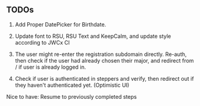 ## TODOs

1.  Add Proper DatePicker for Birthdate.

2.  Update font to RSU, RSU Text and KeepCalm, and update style according to JWCx CI

3.  The user might re-enter the registration subdomain directly. Re-auth, then check if the user had already chosen their major, and redirect from / if user is already logged in.

4.  Check if user is authenticated in steppers and verify, then redirect out if they haven't authenticated yet. (Optimistic UI)

Nice to have: Resume to previously completed steps
